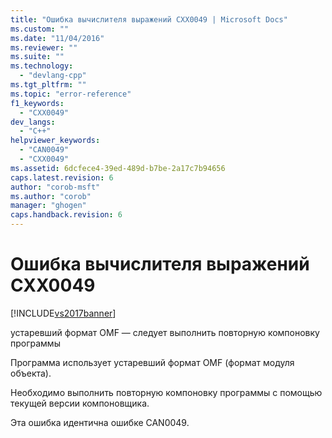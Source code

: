 ```yaml
---
title: "Ошибка вычислителя выражений CXX0049 | Microsoft Docs"
ms.custom: ""
ms.date: "11/04/2016"
ms.reviewer: ""
ms.suite: ""
ms.technology: 
  - "devlang-cpp"
ms.tgt_pltfrm: ""
ms.topic: "error-reference"
f1_keywords: 
  - "CXX0049"
dev_langs: 
  - "C++"
helpviewer_keywords: 
  - "CAN0049"
  - "CXX0049"
ms.assetid: 6dcfece4-39ed-489d-b7be-2a17c7b94656
caps.latest.revision: 6
author: "corob-msft"
ms.author: "corob"
manager: "ghogen"
caps.handback.revision: 6
---
```

# Ошибка вычислителя выражений CXX0049
[!INCLUDE[vs2017banner](../../assembler/inline/includes/vs2017banner.md)]

устаревший формат OMF — следует выполнить повторную компоновку программы  
  
 Программа использует устаревший формат OMF \(формат модуля объекта\).  
  
 Необходимо выполнить повторную компоновку программы с помощью текущей версии компоновщика.  
  
 Эта ошибка идентична ошибке CAN0049.